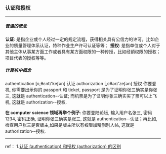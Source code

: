 ### 认证和授权
---

##### 普通的概念
**认证**: 是指企业或个人经过一定的规定流程，获得相关具有公信力的许可。比如企业的质量管理体系认证，特种作业生产许可认证等等；
**授权**: 是指单位或个人对于其他主体从事某方面工作或者具有某方面权限的一种传授，比如经销权限的授权；项目代表的授权等等。



##### 计算机中概念
authentication [ɔ,θɛntɪ'keʃən] 认证
authorization   [,ɔθərɪ'zeʃən]   授权
你要登机, 你需要出示你的 passport 和 ticket,   passport 是为了证明你张三确实是你张三,  这就是 authentication--认证; 而机票是为了证明你张三确实买了票可以上飞机, 这就是 authorization--授权.

**在 computer science 领域再举个例子**:
你要登陆论坛, 输入用户名张三, 密码1234, 密码正确, 证明你张三确实是张三, 这就是 authentication--认证；再比如, 检查用户张三是否版主,如果是版主所以有权限加精删别人帖, 这就是authorization--授权.



---
ref：
1.[认证 (authentication) 和授权 (authorization) 的区别](https://www.cnblogs.com/joooy/archive/2010/08/08/1795257.html)